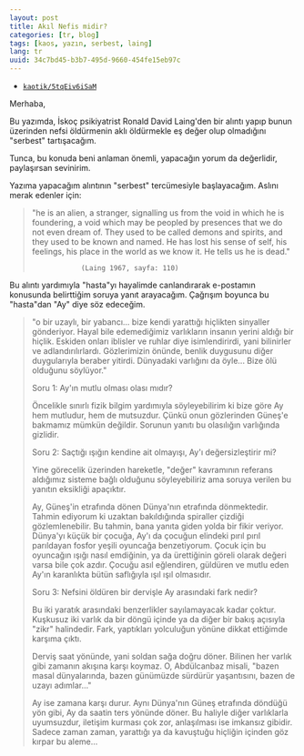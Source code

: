 ```yaml
---
layout: post
title: Akıl Nefis midir?
categories: [tr, blog]
tags: [kaos, yazın, serbest, laing]
lang: tr
uuid: 34c7bd45-b3b7-495d-9660-454fe15eb97c
---
```


* [`kaotik/5tqEiv6iSaM`](https://groups.google.com/forum/?fromgroups=#!topic/kaotik/5tqEiv6iSaM)

Merhaba,

Bu yazımda, İskoç psikiyatrist Ronald David Laing'den bir alıntı yapıp
bunun üzerinden nefsi öldürmenin aklı öldürmekle eş değer olup
olmadığını "serbest" tartışacağım.

Tunca, bu konuda beni anlaman önemli, yapacağın yorum da değerlidir,
paylaşırsan sevinirim.

Yazıma yapacağım alıntının "serbest" tercümesiyle başlayacağım.
Aslını merak edenler için:

> "he is an alien, a stranger, signalling us from the void in which he is
> foundering, a void which may be peopled by presences that we do not even
> dream of. They used to be called demons and spirits, and they used to be
> known and named. He has lost his sense of self, his feelings, his place
> in the world as we know it. He tells us he is dead."
> 
>                 (Laing 1967, sayfa: 110)

Bu alıntı yardımıyla "hasta"yı hayalimde canlandırarak e-postamın
konusunda belirttiğim soruya yanıt arayacağım. Çağrışım boyunca bu
"hasta"dan "Ay" diye söz edeceğim.

> "o bir uzaylı, bir yabancı... bize kendi yarattığı hiçlikten sinyaller
> gönderiyor. Hayal bile edemediğimiz varlıkların insanın yerini aldığı
> bir hiçlik. Eskiden onları iblisler ve ruhlar diye isimlendirirdi, yani
> bilinirler ve adlandırılırlardı. Gözlerimizin önünde, benlik duygusunu
> diğer duygularıyla beraber yitirdi. Dünyadaki varlığını da öyle...
> Bize ölü olduğunu söylüyor."
> 
> Soru 1: Ay'ın mutlu olması olası mıdır?
> 
> Öncelikle sınırlı fizik bilgim yardımıyla söyleyebilirim ki bize göre
> Ay hem mutludur, hem de mutsuzdur. Çünkü onun gözlerinden Güneş'e
> bakmamız mümkün değildir. Sorunun yanıtı bu olasılığın varlığında
> gizlidir.
> 
> Soru 2: Saçtığı ışığın kendine ait olmayışı, Ay'ı değersizleştirir mi?
> 
> Yine görecelik üzerinden hareketle, "değer" kavramının referans
> aldığımız sisteme bağlı olduğunu söyleyebiliriz ama soruya verilen bu
> yanıtın eksikliği apaçıktır.
> 
> Ay, Güneş'in etrafında dönen Dünya'nın etrafında dönmektedir. Tahmin
> ediyorum ki uzaktan bakıldığında spiraller çizdiği gözlemlenebilir. Bu
> tahmin, bana yanıta giden yolda bir fikir veriyor. Dünya'yı küçük bir
> çocuğa, Ay'ı da çocuğun elindeki pırıl pırıl parıldayan fosfor yeşili
> oyuncağa benzetiyorum. Çocuk için bu oyuncağın ışığı nasıl emdiğinin, ya
> da ürettiğinin göreli olarak değeri varsa bile çok azdır. Çocuğu asıl
> eğlendiren, güldüren ve mutlu eden Ay'ın karanlıkta bütün saflığıyla
> ışıl ışıl olmasıdır.
> 
> Soru 3: Nefsini öldüren bir dervişle Ay arasındaki fark nedir?
> 
> Bu iki yaratık arasındaki benzerlikler sayılamayacak kadar çoktur.
> Kuşkusuz iki varlık da bir döngü içinde ya da diğer bir bakış açısıyla
> "zikr" halindedir. Fark, yaptıkları yolculuğun yönüne dikkat ettiğimde
> karşıma çıktı.
> 
> Derviş saat yönünde, yani soldan sağa doğru döner. Bilinen her varlık
> gibi zamanın akışına karşı koymaz. O, Abdülcanbaz misali, "bazen masal
> dünyalarında, bazen günümüzde sürdürür yaşantısını, bazen de uzayı
> adımlar..."
> 
> Ay ise zamana karşı durur. Aynı Dünya'nın Güneş etrafında döndüğü yön
> gibi, Ay da saatin ters yönünde döner. Bu haliyle diğer varlıklarla
> uyumsuzdur, iletişim kurması çok zor, anlaşılması ise imkansız gibidir.
> Sadece zaman zaman, yarattığı ya da kavuştuğu hiçliğin içinden göz
> kırpar bu aleme...
